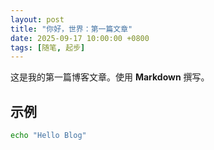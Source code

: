 ```yaml
---
layout: post
title: "你好，世界：第一篇文章"
date: 2025-09-17 10:00:00 +0800
tags: [随笔, 起步]
---
```

这是我的第一篇博客文章。使用 **Markdown** 撰写。

## 示例
```bash
echo "Hello Blog"
